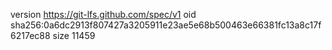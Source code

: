 version https://git-lfs.github.com/spec/v1
oid sha256:0a6dc2913f807427a3205911e23ae5e68b500463e66381fc13a8c17f6217ec88
size 11459
